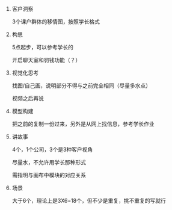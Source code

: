 1. 客户洞察

   3个课户群体的移情图，按照学长格式

2. 构思

   5点起步，可以参考学长的

   开启聊天室和罚钱功能（？）

3. 视觉化思考

   找图/自己画，说明部分不得与之前完全相同（尽量多水点）

   视频之后再说

4. 模型构建

   把之前的复制一份过来，另外是从网上找信息，参考学长作业

5. 讲故事

   4个，1个公司，3个是3种客户视角

   尽量水，不允许用学长那种形式

   需指明与画布中模块的对应关系

6. 场景

   大于6个，理论上是3X6=18个，但不少是重复，挑不重复的写就行